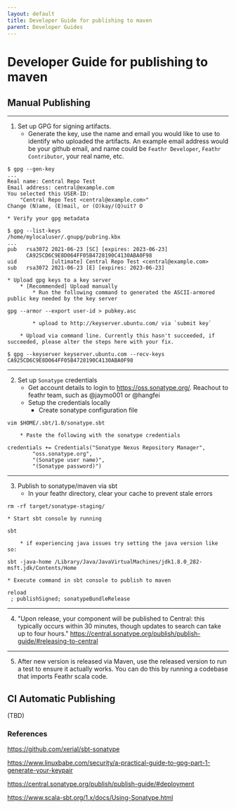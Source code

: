 ```yaml
---
layout: default
title: Developer Guide for publishing to maven
parent: Developer Guides
---
```

# Developer Guide for publishing to maven

## Manual Publishing
---

1. Set up GPG for signing artifacts.
    * Generate the key, use the name and email you would like to use to identify who uploaded the artifacts. An example email address would be your github email, and name could be `Feathr Developer`, `Feathr Contributor`, your real name, etc.
```
$ gpg --gen-key
...
Real name: Central Repo Test
Email address: central@example.com
You selected this USER-ID:
    "Central Repo Test <central@example.com>"
Change (N)ame, (E)mail, or (O)kay/(Q)uit? O
```
    * Verify your gpg metadata
```
$ gpg --list-keys
/home/mylocaluser/.gnupg/pubring.kbx
...
pub   rsa3072 2021-06-23 [SC] [expires: 2023-06-23]
      CA925CD6C9E8D064FF05B4728190C4130ABA0F98
uid           [ultimate] Central Repo Test <central@example.com>
sub   rsa3072 2021-06-23 [E] [expires: 2023-06-23]
```
    * Upload gpg keys to a key server
        * [Recommended] Upload manually
            * Run the following command to generated the ASCII-armored public key needed by the key server
```
gpg --armor --export user-id > pubkey.asc
```
            * upload to http://keyserver.ubuntu.com/ via `submit key`

        * Upload via command line. Currently this hasn't succeeded, if succeeded, please alter the steps here with your fix.
```
$ gpg --keyserver keyserver.ubuntu.com --recv-keys CA925CD6C9E8D064FF05B4728190C4130ABA0F98
```
---

2.  Set up `Sonatype` credentials
    * Get account details to login to https://oss.sonatype.org/. Reachout to feathr team, such as @jaymo001 or @hangfei
    * Setup the credentials locally
        * Create sonatype configuration file
```
vim $HOME/.sbt/1.0/sonatype.sbt
```
        * Paste the following with the sonatype credentials
```
credentials += Credentials("Sonatype Nexus Repository Manager",
        "oss.sonatype.org",
        "(Sonatype user name)",
        "(Sonatype password)")
```
---

3. Publish to sonatype/maven via sbt
    * In your feathr directory, clear your cache to prevent stale errors
```
rm -rf target/sonatype-staging/
```
    * Start sbt console by running
```
sbt
```
        * if experiencing java issues try setting the java version like so:
```
sbt -java-home /Library/Java/JavaVirtualMachines/jdk1.8.0_282-msft.jdk/Contents/Home
```
    * Execute command in sbt console to publish to maven
```
reload
 ; publishSigned; sonatypeBundleRelease
```
---

4. "Upon release, your component will be published to Central: this typically occurs within 30 minutes, though updates to search can take up to four hours."
https://central.sonatype.org/publish/publish-guide/#releasing-to-central

---

5. After new version is released via Maven, use the released version to run a test to ensure it actually works. You can do this by running a codebase that imports Feathr scala code.

## CI Automatic Publishing

(TBD)

### References

https://github.com/xerial/sbt-sonatype

https://www.linuxbabe.com/security/a-practical-guide-to-gpg-part-1-generate-your-keypair

https://central.sonatype.org/publish/publish-guide/#deployment

https://www.scala-sbt.org/1.x/docs/Using-Sonatype.html

